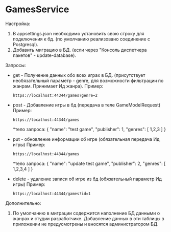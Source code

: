 # GamesService

Настройка:
1) В appsettings.json необходимо установить свою строку для подключения к бд. (по умолчанию реализовано соединение с Postgresql).
2) Добавить миграцию в БД. (если через "Консоль диспетчера пакетов" - update-database).

Запросы:
- get - Получение данных обо всех играх в БД. (присутствует необязательный параметр - genre, для возможности фильтрации по жанрам. Принимает Ид жанра).
Пример:

      https://localhost:44344/games?genre=2
- post - Добавление игры в бд (передача в теле GameModelRequest)
Пример:

      https://localhost:44344/games

  *тело запроса:
  {
  "name": "test game",
  "publisher": 1,
  "genres": [
    1,2,3
  ]
}
- put - обновление информации об игре (обязательная передача Ид игры)
Пример:

      https://localhost:44344/games
  *тело запроса:
  {
  "name": "update test game",
  "publisher": 2,
  "genres": [
    1,2,3,4
  ]
}
- delete - удаление записи об игре из бд (обязательный параметр Ид игры)
Пример:

      https://localhost:44344/games?id=1

Дополнительно:
1) По умолчанию в миграции содержится наполнение БД данными о жанрах и студии разработчике. Добавление данных в эти таблицы в приложении не предусмотрены и вносятся администратором БД.
